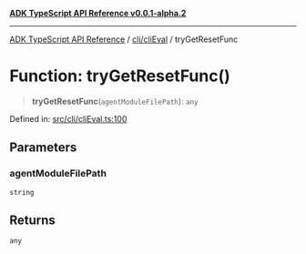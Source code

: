 [**ADK TypeScript API Reference v0.0.1-alpha.2**](../../../README.md)

***

[ADK TypeScript API Reference](../../../modules.md) / [cli/cliEval](../README.md) / tryGetResetFunc

# Function: tryGetResetFunc()

> **tryGetResetFunc**(`agentModuleFilePath`): `any`

Defined in: [src/cli/cliEval.ts:100](https://github.com/njraladdin/adk-typescript/blob/main/src/cli/cliEval.ts#L100)

## Parameters

### agentModuleFilePath

`string`

## Returns

`any`
